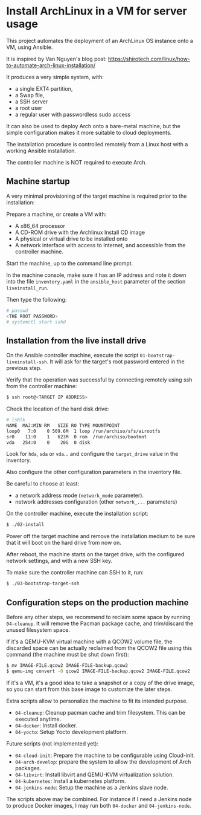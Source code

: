 Install ArchLinux in a VM for server usage
==========================================

This project automates the deployment of an ArchLinux OS instance onto a VM, using Ansible.

It is inspired by Van Nguyen's blog post: https://shirotech.com/linux/how-to-automate-arch-linux-installation/

It produces a very simple system, with:

- a single EXT4 partition,
- a Swap file,
- a SSH server
- a root user
- a regular user with passwordless sudo access

It can also be used to deploy Arch onto a bare-metal machine, but the simple configuration
makes it more suitable to cloud deployments.

The installation procedure is controlled remotely from a Linux host with a working Ansible installation.

The controller machine is NOT required to execute Arch.

Machine startup
---------------

A very minimal provisioning of the target machine is required prior to the installation:

Prepare a machine, or create a VM with:
- A x86_64 processor
- A CD-ROM drive with the Archlinux Install CD image
- A physical or virtual drive to be installed onto
- A network interface with access to Internet, and accessible from the controller machine.

Start the machine, up to the command line prompt.

In the machine console, make sure it has an IP address and note it down into the file `inventory.yaml`
in the `ansible_host` parameter of the section `liveinstall_run`.

Then type the following:

```bash
# passwd
<THE ROOT PASSWORD>
# systemctl start sshd
```

Installation from the live install drive
----------------------------------------

On the Ansible controller machine, execute the script `01-bootstrap-liveinstall-ssh`.
It will ask for the target's root password entered in the previous step.

Verify that the operation was successful by connecting remotely using ssh from the 
controller machine:

```bash
$ ssh root@<TARGET IP ADDRESS>
```

Check the location of the hard disk drive:

```bash
# lsblk
NAME  MAJ:MIN RM   SIZE RO TYPE MOUNTPOINT
loop0   7:0    0 509.6M  1 loop /run/archiso/sfs/airootfs
sr0    11:0    1   623M  0 rom  /run/archiso/bootmnt
vda   254:0    0    20G  0 disk 
```

Look for `hda`, `sda` or `vda`... and configure the `target_drive` value in the inventory.

Also configure the other configuration parameters in the inventory file.

Be careful to choose at least:
- a network address mode (`network_mode` parameter).
- network addresses configuration (other `network_...` parameters)

On the controller machine, execute the installation script:

```bash
$ ./02-install
```

Power off the target machine and remove the installation medium to be sure that it will boot
on the hard drive from now on.

After reboot, the machine starts on the target drive, with the configured network settings,
and with a new SSH key.

To make sure the controller machine can SSH to it, run:

```bash
$ ./03-bootstrap-target-ssh
```

Configuration steps on the production machine
---------------------------------------------

Before any other steps, we recommend to reclaim some space by running `04-cleanup`.
It will remove the Pacman package cache, and trim/discard the unused filesystem space.

If it's a QEMU-KVM virtual machine with a QCOW2 volume file, the discarded space can be actually reclaimed
from the QCOW2 file using this command (the machine must be shut down first):

```bash
$ mv IMAGE-FILE.qcow2 IMAGE-FILE-backup.qcow2
$ qemu-img convert -O qcow2 IMAGE-FILE-backup.qcow2 IMAGE-FILE.qcow2
```

If it's a VM, it's a good idea to take a snapshot or a copy of the drive image, so you can start from
this base image to customize the later steps.

Extra scripts allow to personalize the machine to fit its intended purpose.

- `04-cleanup`: Cleanup pacman cache and trim filesystem. This can be executed anytime.
- `04-docker`: Install docker.
- `04-yocto`: Setup Yocto development platform.

Future scripts (not implemented yet):

- `04-cloud-init`: Prepare the machine to be configurable using Cloud-init.
- `04-arch-develop`: prepare the system to allow the development of Arch packages.
- `04-libvirt`: Install libvirt and QEMU-KVM virtualization solution.
- `04-kubernetes`: Install a kubernetes platform.
- `04-jenkins-node`: Setup the machine as a Jenkins slave node.

The scripts above may be combined. For instance if I need a Jenkins node to produce Docker images,
I may run both `04-docker` and `04-jenkins-node`.
